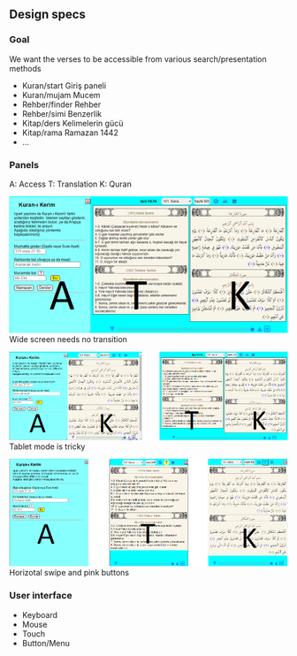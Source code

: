 ## Design specs

### Goal

We want the verses to be accessible from various search/presentation methods

* Kuran/start  Giriş paneli
* Kuran/mujam  Mucem
* Rehber/finder  Rehber
* Rehber/simi  Benzerlik
* Kitap/ders  Kelimelerin gücü
* Kitap/rama  Ramazan 1442
* ...

### Panels

A: Access 
T: Translation
K: Quran

![wide](wide.png) 
Wide screen needs no transition

![tablet](tablet.png) 
Tablet mode is tricky

![phone](phone.png) 
Horizotal swipe and pink buttons

### User interface

* Keyboard
* Mouse
* Touch
* Button/Menu

